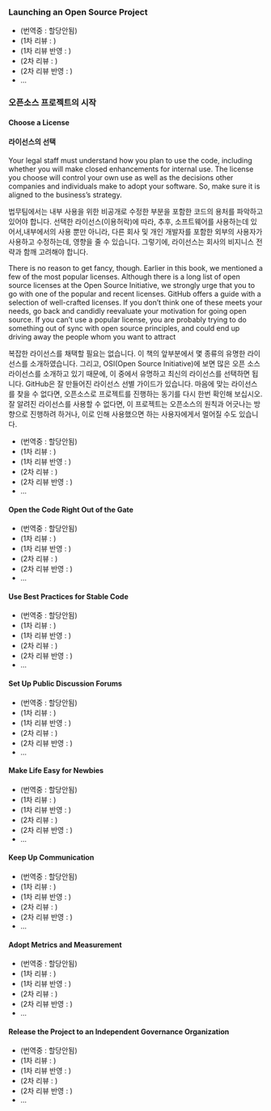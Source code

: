 ﻿### Launching an Open Source Project

* (번역중 : 할당안됨)
* (1차 리뷰 : )
* (1차 리뷰 반영 : )
* (2차 리뷰 : )
* (2차 리뷰 반영 : )
* ...

### 오픈소스 프로젝트의 시작

#### Choose a License
#### 라이선스의 선택
Your legal staff must understand how you plan to use the code, including whether you will make closed enhancements for internal use. The license you choose will control your own use as well as the decisions other companies and individuals make to adopt your software. So, make sure it is aligned to the business’s strategy.

법무팀에서는 내부 사용을 위한 비공개로 수정한 부분을 포함한 코드의 용처를 파악하고 있어야 합니다. 선택한 라이선스(이용허락)에 따라, 추후, 소프트웨어를 사용하는데 있어서,내부에서의 사용 뿐만 아니라,  다른 회사 및  개인 개발자를 포함한 외부의 사용자가 사용하고 수정하는데, 영향을 줄 수 있습니다. 그렇기에, 라이선스는 회사의 비지니스 전략과 함깨 고려해야 합니다.   


There is no reason to get fancy, though. Earlier in this book, we mentioned a few of the most popular licenses. Although there is a long list of open source licenses at the Open Source Initiative, we strongly urge that you to go with one of the popular and recent licenses. GitHub offers a guide  with a selection of well-crafted licenses. If you don’t think one of these meets your needs, go back and candidly reevaluate your motivation for going open source. If you can’t use a  popular license, you are probably trying to do something out of sync with open source principles, and could end up driving away the people whom you want to attract


복잡한 라이선스를 채택할 필요는 없습니다. 이 책의 앞부분에서 몇 종류의 유명한 라이선스를 소개하였습니다. 그리고, OSI(Open Source Initiative)에 보면 많은 오픈 소스 라이선스를 소개하고 있기 때문에, 이 중에서 유명하고 최신의 라이선스를 선택하면 됩니다. GitHub은 잘 만들어진 라이선스 선별 가이드가 있습니다. 마음에 맞는 라이선스를 찾을 수 없다면, 오픈소스로 프로젝트를 진행하는 동기를 다시 한번 확인해 보십시오. 잘 알려진 라이선스를 사용할 수 없다면, 이 프로젝트는 오픈소스의 원칙과 어긋나는 방향으로 진행하려 하거나, 이로 인해 사용했으면 하는 사용자에게서 멀어질 수도 있습니다.

* (번역중 : 할당안됨)
* (1차 리뷰 : )
* (1차 리뷰 반영 : )
* (2차 리뷰 : )
* (2차 리뷰 반영 : )
* ...

#### Open the Code Right Out of the Gate

* (번역중 : 할당안됨)
* (1차 리뷰 : )
* (1차 리뷰 반영 : )
* (2차 리뷰 : )
* (2차 리뷰 반영 : )
* ...

#### Use Best Practices for Stable Code

* (번역중 : 할당안됨)
* (1차 리뷰 : )
* (1차 리뷰 반영 : )
* (2차 리뷰 : )
* (2차 리뷰 반영 : )
* ...

#### Set Up Public Discussion Forums

* (번역중 : 할당안됨)
* (1차 리뷰 : )
* (1차 리뷰 반영 : )
* (2차 리뷰 : )
* (2차 리뷰 반영 : )
* ...

#### Make Life Easy for Newbies

* (번역중 : 할당안됨)
* (1차 리뷰 : )
* (1차 리뷰 반영 : )
* (2차 리뷰 : )
* (2차 리뷰 반영 : )
* ...

#### Keep Up Communication

* (번역중 : 할당안됨)
* (1차 리뷰 : )
* (1차 리뷰 반영 : )
* (2차 리뷰 : )
* (2차 리뷰 반영 : )
* ...

#### Adopt Metrics and Measurement

* (번역중 : 할당안됨)
* (1차 리뷰 : )
* (1차 리뷰 반영 : )
* (2차 리뷰 : )
* (2차 리뷰 반영 : )
* ...

#### Release the Project to an Independent Governance Organization 

* (번역중 : 할당안됨)
* (1차 리뷰 : )
* (1차 리뷰 반영 : )
* (2차 리뷰 : )
* (2차 리뷰 반영 : )
* ...



